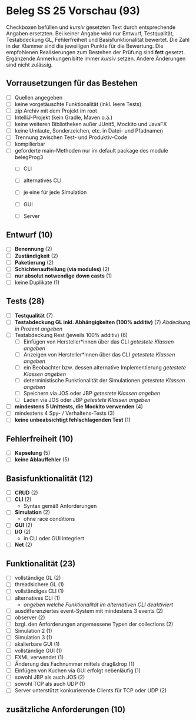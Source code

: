 # Beleg SS 25 Vorschau (93)
Checkboxen befüllen und _kursiv_ gesetzten Text durch entsprechende Angaben ersetzten.
Bei keiner Angabe wird nur Entwurf, Testqualität, Testabdeckung GL, Fehlerfreiheit und Basisfunktionalität bewertet.
Die Zahl in der Klammer sind die jeweiligen Punkte für die Bewertung.
Die empfohlenen Realisierungen zum Bestehen der Prüfung sind **fett** gesetzt.
Ergänzende Anmerkungen bitte immer _kursiv_ setzen. Andere Änderungen sind nicht zulässig.

## Vorrausetzungen für das Bestehen
- [ ] Quellen angegeben
- [ ] keine vorgetäuschte Funktionalität (inkl. leere Tests)
- [ ] zip Archiv mit dem Projekt im root
- [ ] IntelliJ-Projekt (kein Gradle, Maven o.ä.)
- [ ] keine weiteren Bibliotheken außer JUnit5, Mockito und JavaFX
- [ ] keine Umlaute, Sonderzeichen, etc. in Datei- und Pfadnamen
- [ ] Trennung zwischen Test- und Produktiv-Code
- [ ] kompilierbar
- [ ] geforderte main-Methoden nur im default package des module belegProg3
  - [ ] CLI
  - [ ] alternatives CLI
  - [ ] je eine für jede Simulation
  - [ ] GUI
  - [ ] Server


## Entwurf (10)
- [ ] **Benennung** (2)
- [ ] **Zuständigkeit** (2)
- [ ] **Paketierung** (2)
- [ ] **Schichtenaufteilung (via modules)** (2)
- [ ] **nur absolut notwendige down casts** (1)
- [ ] keine Duplikate (1)

## Tests (28)
- [ ] **Testqualität** (7)
- [ ] **Testabdeckung GL inkl. Abhängigkeiten (100% additiv)** (7) _Abdeckung in Prozent angeben_
- [ ] Testabdeckung Rest (jeweils 100% additiv) (6)
  - [ ] Einfügen von Hersteller*innen über das CLI _getestete Klassen angeben_
  - [ ] Anzeigen von Hersteller*innen über das CLI _getestete Klassen angeben_
  - [ ] ein Beobachter bzw. dessen alternative Implementierung _getestete Klassen angeben_
  - [ ] deterministische Funktionalität der Simulationen _getestete Klassen angeben_
  - [ ] Speichern via JOS oder JBP _getestete Klassen angeben_
  - [ ] Laden via JOS oder JBP _getestete Klassen angeben_
- [ ] **mindestens 5 Unittests, die Mockito verwenden** (4)
- [ ] mindestens 4 Spy- / Verhaltens-Tests (3)
- [ ] **keine unbeabsichtigt fehlschlagenden Test** (1)

## Fehlerfreiheit (10)
- [ ] **Kapselung** (5)
- [ ] **keine Ablauffehler** (5)

## Basisfunktionalität (12)
- [ ] **CRUD** (2)
- [ ] **CLI** (2)
  * Syntax gemäß Anforderungen
- [ ] **Simulation** (2)
  * ohne race conditions
- [ ] **GUI** (2)
- [ ] **I/O** (2)
  * in CLI oder GUI integriert
- [ ] **Net** (2)

## Funktionalität (23)
- [ ] vollständige GL (2)
- [ ] threadsichere GL (1)
- [ ] vollständiges CLI (1)
- [ ] alternatives CLI (1)
  * _angeben welche Funktionalität im alternativen CLI deaktiviert_
- [ ] ausdifferenziertes event-System mit mindestens 3 events (2)
- [ ] observer (2)
- [ ] bzgl. den Anforderungen angemessene Typen der collections (2)
- [ ] Simulation 2 (1)
- [ ] Simulation 3 (1)
- [ ] skalierbare GUI (1)
- [ ] vollständige GUI (1)
- [ ] FXML verwendet (1)
- [ ] Änderung des Fachnummer mittels drag&drop (1)
- [ ] Einfügen von Kuchen via GUI erfolgt nebenläufig (1)
- [ ] sowohl JBP als auch JOS (2)
- [ ] sowohl TCP als auch UDP (1)
- [ ] Server unterstützt konkurierende Clients für TCP oder UDP (2)

## zusätzliche Anforderungen (10)

